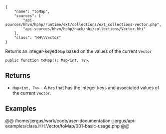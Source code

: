 ``` yamlmeta
{
    "name": "toMap",
    "sources": [
        "api-sources/hhvm/hphp/runtime/ext/collections/ext_collections-vector.php",
        "api-sources/hhvm/hphp/hack/hhi/collections/Vector.hhi"
    ],
    "class": "HH\\Vector"
}
```




Returns an integer-keyed ` Map ` based on the values of the current `` Vector ``




``` Hack
public function toMap(): Map<int, Tv>;
```




## Returns




+ ` Map<int, Tv> ` - A `` Map `` that has the integer keys and associated values of the
  current ``` Vector ```.




## Examples










@@ /home/jjergus/work/code/user-documentation-jjergus/api-examples/class.HH.Vector/toMap/001-basic-usage.php @@
<!-- HHAPIDOC -->
